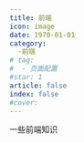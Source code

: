 ```yaml
---
title: 前端
icon: image
date: 1970-01-01
category:
  -前端
# tag:
#  - 页面配置
#star: 1
article: false
index: false
#cover: 
---
```


<!-- more -->
一些前端知识